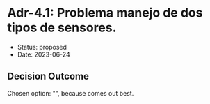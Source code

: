 # Adr-4.1: Problema manejo de dos tipos de sensores.

* Status: proposed
* Date: 2023-06-24

## Decision Outcome

Chosen option: "", because comes out best.

